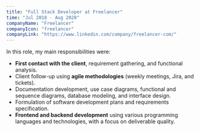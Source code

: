 ```yaml
---
title: "Full Stack Developer at Freelancer"
time: "Jul 2018 - Aug 2020"
companyName: "Freelancer"
companyIcon: "freelancer"
companyLink: "https://www.linkedin.com/company/freelancer-com/"
---
```


In this role, my main responsibilities were:

- **First contact with the client**, requirement gathering, and functional analysis.
- Client follow-up using **agile methodologies** (weekly meetings, Jira, and tickets).
- Documentation development, use case diagrams, functional and sequence diagrams, database modeling, and interface design.
- Formulation of software development plans and requirements specification.
- **Frontend and backend development** using various programming languages and technologies, with a focus on deliverable quality.
